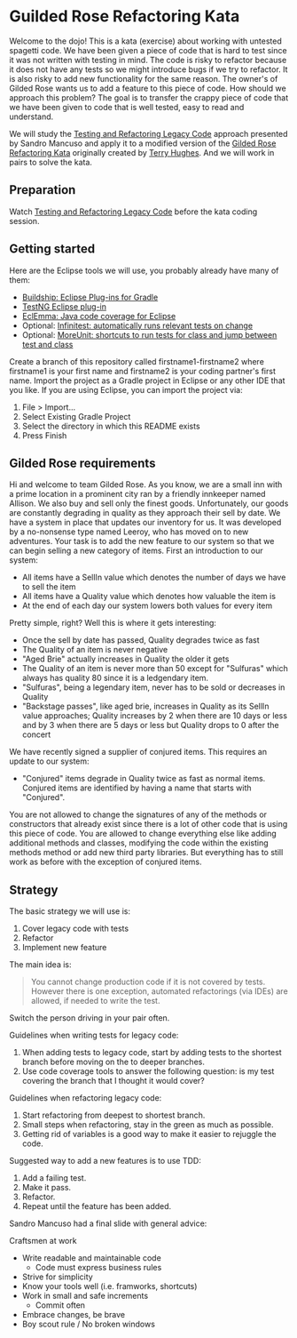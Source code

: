 # Guilded Rose Refactoring Kata
Welcome to the dojo! This is a kata (exercise) about working with untested
spagetti code. We have been given a piece of code that is hard to test since it
was not written with testing in mind. The code is risky to refactor because it
does not have any tests so we might introduce bugs if we try to refactor. It is
also risky to add new functionality for the same reason. The owner's of Gilded
Rose wants us to add a feature to this piece of code. How should we approach
this problem? The goal is to transfer the crappy piece of code that we have been
given to code that is well tested, easy to read and understand.

We will study the [Testing and Refactoring Legacy
Code](https://www.youtube.com/watch?v=_NnElPO5BU0) approach presented by Sandro
Mancuso and apply it to a modified version of the [Gilded Rose Refactoring
Kata](https://github.com/emilybache/GildedRose-Refactoring-Kata) originally
created by [Terry Hughes](https://twitter.com/TerryHughes). And we will work in
pairs to solve the kata.

## Preparation
Watch [Testing and Refactoring Legacy
Code](https://www.youtube.com/watch?v=_NnElPO5BU0) before the kata coding
session.

## Getting started
Here are the Eclipse tools we will use, you probably already have many of them:
* [Buildship: Eclipse Plug-ins for Gradle](https://github.com/eclipse/buildship/blob/master/docs/user/Installation.md)
* [TestNG Eclipse plug-in](https://testng.org/doc/download.html)
* [EclEmma: Java code coverage for Eclipse](https://www.eclemma.org/)
* Optional: [Infinitest: automatically runs relevant tests on change](https://infinitest.github.io/doc/eclipse#get-started)
* Optional: [MoreUnit: shortcuts to run tests for class and jump between test and class](https://moreunit.github.io/MoreUnit-Eclipse/)

Create a branch of this repository called firstname1-firstname2 where firstname1
is your first name and firstname2 is your coding partner's first name. Import
the project as a Gradle project in Eclipse or any other IDE that you like. If you are using Eclipse, you can import the project via:
1. File > Import...
2. Select Existing Gradle Project
3. Select the directory in which this README exists
4. Press Finish

## Gilded Rose requirements
Hi and welcome to team Gilded Rose. As you know, we are a small inn with a prime
location in a prominent city ran by a friendly innkeeper named Allison. We also
buy and sell only the finest goods. Unfortunately, our goods are constantly
degrading in quality as they approach their sell by date. We have a system in
place that updates our inventory for us. It was developed by a no-nonsense type
named Leeroy, who has moved on to new adventures. Your task is to add the new
feature to our system so that we can begin selling a new category of items.
First an introduction to our system:

* All items have a SellIn value which denotes the number of days we have to sell
  the item
* All items have a Quality value which denotes how valuable the item is
* At the end of each day our system lowers both values for every item

Pretty simple, right? Well this is where it gets interesting:

* Once the sell by date has passed, Quality degrades twice as fast
* The Quality of an item is never negative
* "Aged Brie" actually increases in Quality the older it gets
* The Quality of an item is never more than 50 except for "Sulfuras" which
  always has quality 80 since it is a ledgendary item.
* "Sulfuras", being a legendary item, never has to be sold or decreases in
  Quality
* "Backstage passes", like aged brie, increases in Quality as its SellIn value
  approaches; Quality increases by 2 when there are 10 days or less and by 3
  when there are 5 days or less but Quality drops to 0 after the concert

We have recently signed a supplier of conjured items. This requires an update to
our system:

* "Conjured" items degrade in Quality twice as fast as normal items. Conjured
  items are identified by having a name that starts with "Conjured".

You are not allowed to change the signatures of any of the methods or
constructors that already exist since there is a lot of other code that is using
this piece of code. You are allowed to change everything else like adding
additional methods and classes, modifying the code within the existing methods
method or add new third party libraries. But everything has to still work as
before with the exception of conjured items.

## Strategy
The basic strategy we will use is:
1. Cover legacy code with tests
2. Refactor
3. Implement new feature

The main idea is:
> You cannot change production code if it is not covered by tests. However there
> is one exception, automated refactorings (via IDEs) are allowed, if needed to
> write the test.

Switch the person driving in your pair often.

Guidelines when writing tests for legacy code:
1. When adding tests to legacy code, start by adding tests to the shortest
   branch before moving on the to deeper branches.
2. Use code coverage tools to answer the following question: is my test covering
   the branch that I thought it would cover?

Guidelines when refactoring legacy code:
1. Start refactoring from deepest to shortest branch.
2. Small steps when refactoring, stay in the green as much as possible.
3. Getting rid of variables is a good way to make it easier to rejuggle the
   code.

Suggested way to add a new features is to use TDD:
1. Add a failing test.
2. Make it pass.
3. Refactor.
4. Repeat until the feature has been added.

Sandro Mancuso had a final slide with general advice:

Craftsmen at work
* Write readable and maintainable code
    * Code must express business rules
* Strive for simplicity
* Know your tools well (i.e. framworks, shortcuts)
* Work in small and safe increments
    * Commit often
* Embrace changes, be brave
* Boy scout rule / No broken windows